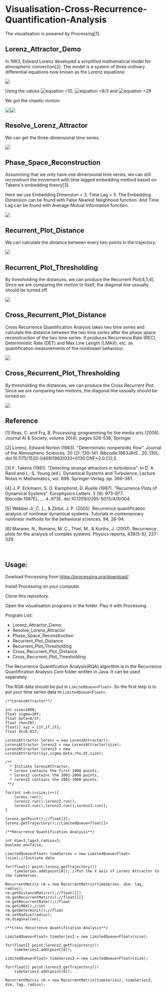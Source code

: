 # Visualisation-Cross-Recurrence-Quantification-Analysis

The visualisation is powered by Processing[1].

## Lorenz_Attractor_Demo

In 1963, Edward Lorenz developed a simplified mathematical model for atmospheric convection[2]. The model is a system of three ordinary differential equations now known as the Lorenz equations:

![](Lorenz_Attractor_Equation.svg)

Using the values ![equation](http://www.sciweavers.org/tex2img.php?eq=\sigma&bc=White&fc=Black&im=jpg&fs=12&ff=arev&edit=) =10, ![equation](http://www.sciweavers.org/tex2img.php?eq=\beta&bc=White&fc=Black&im=jpg&fs=12&ff=arev&edit=) =8/3 and ![equation](http://www.sciweavers.org/tex2img.php?eq=\rho&bc=White&fc=Black&im=jpg&fs=12&ff=arev&edit=) =28

We got the chaotic motion:

![](Lorenz_Attractor_Point.gif)![](Lorenz_Attractor_Trajectory.gif)

## Resolve_Lorenz_Attractor

We can get the three-dimensional time series.

![](Resolve_Lorenz_Attractor.gif)

## Phase_Space_Reconstruction

Assumming that we only have one dimensional time series, we can still reconstruct the movement with time lagged embedding method based on Takens's embedding theory[3].

Here we use Embedding Dimension = 3, Time Lag = 5. The Embedding Dimension can be found with False Nearest Neighhood function. And Time Lag can be found with Average Mutual Information function.

![](Phase_Space_Reconstruct.gif)

## Recurrent_Plot_Distance

We can calculate the distance between every two points in the trajectory. 

![](Recurrent_Plot_Distance.gif)

## Recurrent_Plot_Thresholding

By thresholding the distances, we can produce the Recurrent Plot[4,5,6]. Since we are comparing the motion to itself, the diagonal line ussually should be turned off.

![](Recurrent_Plot_Thresholding.gif)

## Cross_Recurrent_Plot_Distance

Cross Recurrence Quantification Analysis takes two time series and calculate the distance between the two time series after the phase space reconstruction of the two time series. It produces Recurrence Rate (REC), Deterministic Rate (DET) and Max Line Length (LMAX), etc. as quantification measurements of the nonlineaer behaviour.

![](Cross_Recurrent_Plot_Distance.gif)

## Cross_Recurrent_Plot_Thresholding

By thresholding the distances, we can produce the Cross Recurrent Plot. Since we are comparing two motions, the diagonal line ussually should be turned on.

![](Cross_Recurrent_Plot_Thresholding.gif)

## Reference

[1] Reas, C. and Fry, B. Processing: programming for the media arts (2006). Journal AI & Society, volume 20(4), pages 526-538, Springer

[2] Lorenz, Edward Norton (1963). "Deterministic nonperiodic flow". Journal of the Atmospheric Sciences. 20 (2): 130–141. Bibcode:1963JAtS...20..130L. doi:10.1175/1520-0469(1963)020<0130:DNF>2.0.CO;2.

[3] F. Takens (1981). "Detecting strange attractors in turbulence". In D. A. Rand and L.-S. Young (ed.). Dynamical Systems and Turbulence, Lecture Notes in Mathematics, vol. 898. Springer-Verlag. pp. 366–381.

[4] J. P. Eckmann, S. O. Kamphorst, D. Ruelle (1987). "Recurrence Plots of Dynamical Systems". Europhysics Letters. 5 (9): 973–977. Bibcode:1987EL......4..973E. doi:10.1209/0295-5075/4/9/004.

[5] Webber Jr, C. L., & Zbilut, J. P. (2005). Recurrence quantification analysis of nonlinear dynamical systems. Tutorials in contemporary nonlinear methods for the behavioral sciences, 94, 26-94.

[6] Marwan, N., Romano, M. C., Thiel, M., & Kurths, J. (2007). Recurrence plots for the analysis of complex systems. Physics reports, 438(5-6), 237-329.

<br>

## Usage:

Dowload Processing from https://processing.org/download/

Install Processing on your computer.

Clone this repository.

Open the visualisation programs in the folder. Play it with Processing.

Program List:
* Lorenz_Attractor_Demo
* Resolve_Lorenz_Attractor
* Phase_Space_Reconstruction
* Recurrent_Plot_Distance
* Recurrent_Plot_Thresholding
* Cross_Recurrent_Plot_Distance
* Cross_Recurrent_Plot_Thresholding

The Recurrence Quantification Analysis(RQA) algorithm is in the Recurrence Quantification Analysis Core folder written in Java. It can be used seperately.

The RQA data should be put in ``LimitedQueue<Float>``. So the first step is to put your time series data to ``LimitedQueue<Float>``.

~~~~
/**LorenzAttractor**/

int size=1000;
float sigma=10f;
float beta=8/3f;
float rho=28f;
float[] xyz = {1f,1f,1f};
float dt=0.01f;

LorenzAttractor lorenz = new LorenzAttractor();
LorenzAttractor lorenz2 = new LorenzAttractor(size);
LorenzAttractor lorenz3 = new LorenzAttractor(xyz,sigma,beta,rho,dt,size);

/**
  * Initiate lorenzAttractor, 
  * lorenz contains the first 1000 points, 
  * lorenz2 contains the 1001-2000 points, 
  * lorenz3 contains the 2001-3000 points.
 **/

for(int i=0;i<size;i++){
    lorenz.run();
    lorenz2.run();lorenz2.run();
    lorenz3.run();lorenz3.run();lorenz3.run();
}

lorenz.getPoint();//float[3];
lorenz.getTrajectory();//LimitedQueue<float[]>

/**Recurrence Quantification Analysis**/

int dim=3,lag=5,radius=3;
boolean on=false;

LimitedQueue<Float> timeSeries = new LimitedQueue<Float>(size);//Initiate data

for(float[] point:lorenz.getTrajectory())
    timeSeries.add(point[0]); //Put the X axis of Lorenz Attractor to the timeSeries.

RecurrentMatrix rm = new RecurrentMatrix(timeSeries, dim, lag, radius);
rm.getDistanceMatirx();//float[][]
rm.getRecurrentMatirx();//float[][]
rm.getRecurrentRate();//float
rm.getLMAX();//int
rm.getDeterminit();//float
rm.setRadius(radius);
rm.diagonal(on);

/**Cross Recurrence Quantification Analysis**/

LimitedQueue<Float> timeSeries2 = new LimitedQueue<Float>(size);

for(float[] point:lorenz2.getTrajectory())
    timeSeries2.add(point[0]);

LimitedQueue<Float> timeSeries3 = new LimitedQueue<Float>(size);

for(float[] point:lorenz3.getTrajectory())
    timeSeries3.add(point[0]);

RecurrentMatrix rm = new RecurrentMatrix(timeSeries2, timeSeries3, dim, lag, radius);
~~~~
